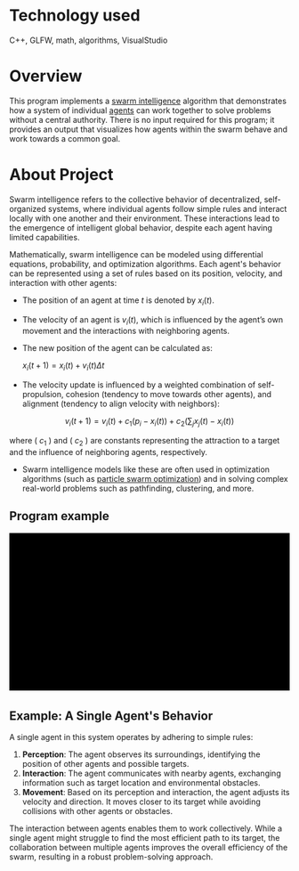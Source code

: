 # Technology used
C++, GLFW, math, algorithms, VisualStudio

# Overview
This program implements a [swarm intelligence](https://en.wikipedia.org/wiki/Swarm_intelligence) algorithm that demonstrates how a system of individual [agents](https://en.wikipedia.org/wiki/Agent-based_model) can work together to solve problems without a central authority. There is no input required for this program; it provides an output that visualizes how agents within the swarm behave and work towards a common goal.

# About Project
Swarm intelligence refers to the collective behavior of decentralized, self-organized systems, where individual agents follow simple rules and interact locally with one another and their environment. These interactions lead to the emergence of intelligent global behavior, despite each agent having limited capabilities.

Mathematically, swarm intelligence can be modeled using differential equations, probability, and optimization algorithms. Each agent's behavior can be represented using a set of rules based on its position, velocity, and interaction with other agents:

- The position of an agent at time $t$ is denoted by ${x}_i(t)$.
- The velocity of an agent is ${v}_i(t)$, which is influenced by the agent’s own movement and the interactions with neighboring agents.
- The new position of the agent can be calculated as:

  ${x}_i(t+1) = {x}_i(t) + {v}_i(t) \Delta t$
  
- The velocity update is influenced by a weighted combination of self-propulsion, cohesion (tendency to move towards other agents), and alignment (tendency to align velocity with neighbors):

$${v}_i(t+1) = v_i(t) + c_1 {\left( p_i - x_i(t) \right) }+ c_2 \left( \sum_j x_j(t) - x_i(t) \right)$$

  where \( $c_1$ \) and \( $c_2$ \) are constants representing the attraction to a target and the influence of neighboring agents, respectively.

- Swarm intelligence models like these are often used in optimization algorithms (such as [particle swarm optimization](https://en.wikipedia.org/wiki/Particle_swarm_optimization)) and in solving complex real-world problems such as pathfinding, clustering, and more.

## Program example

![gif that shows how program works](animation/anim.gif)

## Example: A Single Agent's Behavior
A single agent in this system operates by adhering to simple rules:

1. **Perception**: The agent observes its surroundings, identifying the position of other agents and possible targets.
2. **Interaction**: The agent communicates with nearby agents, exchanging information such as target location and environmental obstacles.
3. **Movement**: Based on its perception and interaction, the agent adjusts its velocity and direction. It moves closer to its target while avoiding collisions with other agents or obstacles.

The interaction between agents enables them to work collectively. While a single agent might struggle to find the most efficient path to its target, the collaboration between multiple agents improves the overall efficiency of the swarm, resulting in a robust problem-solving approach.
